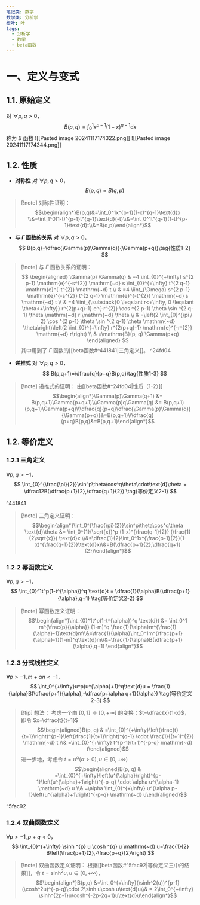 ```yaml
---
笔记类: 数学
数学类: 分析学
根叶: 叶
tags:
  - 分析学
  - 数学
  - beta函数
---
```


# 一、定义与变式
## 1.1. 原始定义
对 $\forall p,q>0$，
$$
B(p,q)=\int_0^1x^{p-1}(1-x)^{q-1}\text{d}x \tag{定义1-1}
$$
称为 $B$ 函数
![[Pasted image 20241117174322.png]]
![[Pasted image 20241117174344.png]]
## 1.2. 性质
+ **对称性**
对 $\forall p,q>0$，
$$
B(p,q)=B(q,p)\tag{性质1-1}
$$
>[!note] 对称性证明：
>$$\begin{align*}B(p,q)&=\int_0^1x^{p-1}(1-x)^{q-1}\text{d}x \\&=\int_1^0(1-t)^{p-1}t^{q-1}\text{d}(-t)\\&=\int_0^1t^{q-1}(1-t)^{p-1}\text{d}t\\&=B(q,p)\end{align*}$$

+ **与 $\Gamma$ 函数的关系**
对 $\forall p,q>0$，
$$
B(p,q)=\dfrac{\Gamma(p)\Gamma(q)}{\Gamma(p+q)}\tag{性质1-2}
$$
>[!note] 与 $\Gamma$ 函数关系的证明：
>$$
\begin{aligned}
\Gamma(p) \Gamma(q) & =4 \int_{0}^{+\infty} s^{2 p-1} \mathrm{e}^{-s^{2}} \mathrm{~d} s \int_{0}^{+\infty} t^{2 q-1} \mathrm{e}^{-t^{2}} \mathrm{~d} t \\
& =4 \iint_{\Omega} s^{2 p-1} \mathrm{e}^{-s^{2}} t^{2 q-1} \mathrm{e}^{-t^{2}} \mathrm{~d} s \mathrm{~d} t \\
& =4 \iint_{\substack{0 \leqslant r<+\infty, 0 \leqslant \theta<+\infty}} r^{2(p+q)-1} e^{-r^{2}} \cos ^{2 p-1} \theta \sin ^{2 q-1} \theta \mathrm{~d} r \mathrm{~d} \theta \\
& =\left(2 \int_{0}^{\pi / 2} \cos ^{2 p-1} \theta \sin ^{2 q-1} \theta \mathrm{~d} \theta\right)\left(2 \int_{0}^{+\infty} r^{2(p+q)-1} \mathrm{e}^{-r^{2}} \mathrm{~d} r\right) \\
& =\mathrm{B}(p, q) \Gamma(p+q)
\end{aligned}
> $$
> 其中用到了 $\Gamma$ 函数的[[beta函数#^441841|三角定义]]。
 ^24fd04
+ **递推式**
对 $\forall p,q>0$，
$$
B(p,q+1)=\dfrac{q}{p+q}B(p,q)\tag{性质1-3}
$$
>[!note] 递推式的证明：
> 由[[beta函数#^24fd04|性质（1-2）]] $$\begin{align*}\Gamma(p)\Gamma(q+1) &= B(p,q+1)\Gamma(p+q+1)\\\Gamma(p)q\Gamma(q) &= B(p,q+1)(p,q+1)\Gamma(p+q)\\\dfrac{q}{p+q}\dfrac{\Gamma(p)\Gamma(q)}{\Gamma(p+q)}&=B(p,q+1)\\\dfrac{q}{p+q}B(p,q)&=B(p,q+1)\end{align*}$$

## 1.2. 等价定义
### 1.2.1 三角定义
$\forall p,q>-1$，
$$
\int_{0}^{\frac{\pi}{2}}\sin^p\theta\cos^q\theta\cdot\text{d}\theta = \dfrac12B(\dfrac{p+1}{2},\dfrac{q+1}{2}) \tag{等价定义2-1}
$$

^441841

>[!note] 三角定义证明：
>$$\begin{align*}\int_0^{\frac{\pi}{2}}\sin^p\theta\cos^q\theta \text{d}\theta &=  \int_0^{1}(\sqrt{x})^p (1-x)^{\frac{q-1}{2}} (\frac{1}{2\sqrt{x}}) \text{d}x \\&=\dfrac{1}{2}\int_0^1x^{\frac{p-1}{2}}(1-x)^{\frac{q-1}{2}}\text{d}x\\&=B(\dfrac{p+1}{2},\dfrac{q+1}{2})\end{align*}$$

### 1.2.2 幂函数定义
$\forall p,q>-1$，
$$
\int_{0}^1t^p(1-t^{\alpha})^q \text{d}t = \dfrac{1}{\alpha}B(\dfrac{p+1}{\alpha},q+1) \tag{等价定义2-2}
$$
>[!note] 幂函数定义证明：
>  $$\begin{align*}\int_{0}^1t^p(1-t^{\alpha})^q \text{d}t &= \int_0^1 m^{\frac{p}{\alpha}} (1-m)^q \frac{1}{\alpha}m^{\frac{1}{\alpha}-1}\text{d}m\\&=\frac{1}{\alpha}\int_0^1m^{\frac{p+1}{\alpha}-1}(1-m)^q\text{d}m\\&=\frac{1}{\alpha}B(\dfrac{p+1}{\alpha},q+1) \end{align*}$$
### 1.2.3 分式线性定义
$\forall p>-1,m+\alpha n<-1$，
$$
\int_0^{+\infty}u^p(u^{\alpha}+1)^q\text{d}u = \frac{1}{\alpha}B(\dfrac{p+1}{\alpha},-\dfrac{p+\alpha q+1}{\alpha}) \tag{等价定义2-3}
$$
>[!tip] 想法：
>考虑一个由 $[0,1]\to[0,+\infty]$ 的变换：$t=\dfrac{x}{1-x}$，即令 $x=\dfrac{t}{t+1}$
$$\begin{aligned}B(p, q) & =\int_{0}^{+\infty}\left(\frac{t}{t+1}\right)^{p-1}\left(\frac{1}{t+1}\right)^{q-1} \cdot \frac{1}{(t+1)^{2}} \mathrm{~d} t \\& =\int_{0}^{+\infty} t^{p-1}(t+1)^{-p-q} \mathrm{~d} t\end{aligned}$$
进一步地，考虑令 $t=u^{\alpha}(\alpha>0), u \in[0,+\infty)$
$$\begin{aligned}B(p, q) & =\int_{0}^{+\infty}\left(u^{\alpha}\right)^{p-1}\left(u^{\alpha}+1\right)^{-p-q} \cdot \alpha u^{\alpha-1} \mathrm{~d} u \\& =\alpha \int_{0}^{+\infty} u^{\alpha p-1}\left(u^{\alpha}+1\right)^{-p-q} \mathrm{~d} u\end{aligned}$$

^5fac92

### 1.2.4 双曲函数定义
$\forall p>-1,p+q<0$，
$$
\int_{0}^{+\infty} \sinh ^{p} u \cosh ^{q} u \mathrm{~d} u=\frac{1}{2} B\left(\frac{p+1}{2},-\frac{p+q}{2}\right)
$$
>[!note] 双曲函数定义证明：
>根据[[beta函数#^5fac92|等价定义三中的结果]]，令 $t=\sinh^2 u,u \in [0,+\infty)$，
>$$\begin{align*}B(p,q) &=\int_0^{+\infty}(\sinh^2(u))^{p-1}(\cosh^2u)^{-p-q}\cdot 2\sinh u\cosh u\text{d}u\\& = 2\int_0^{+\infty} \sinh^{2p-1}u\cosh^{-2p-2q+1}u\text{d}u\end{align*}$$

